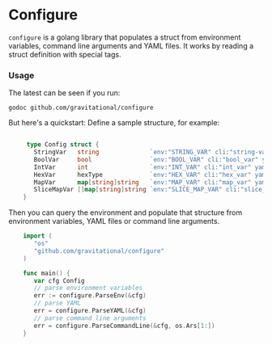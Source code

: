 # Configure

`configure` is a golang library that populates a struct from environment variables, command line arguments and YAML files.
It works by reading a struct definition with special tags. 

### Usage 

The latest can be seen if you run:
```
godoc github.com/gravitational/configure
```

But here's a quickstart: Define a sample structure, for example:
```go

	 type Config struct {
	   StringVar   string              `env:"STRING_VAR" cli:"string-var" yaml:"string_var"`
	   BoolVar     bool                `env:"BOOL_VAR" cli:"bool_var" yaml:"bool_var"`
	   IntVar      int                 `env:"INT_VAR" cli:"int_var" yaml:"int_var"`
	   HexVar      hexType             `env:"HEX_VAR" cli:"hex_var" yaml:"hex_var"`
	   MapVar      map[string]string   `env:"MAP_VAR" cli:"map_var" yaml:"map_var,flow"`
	   SliceMapVar []map[string]string `env:"SLICE_MAP_VAR" cli:"slice_var" yaml:"slice_var,flow"`
	}
```

Then you can query the environment and populate that structure from environment variables, YAML files or command line arguments.

```go
	import (
	   "os"
	   "github.com/gravitational/configure"
	)

	func main() {
	   var cfg Config
	   // parse environment variables
	   err := configure.ParseEnv(&cfg)
	   // parse YAML
	   err = configure.ParseYAML(&cfg)
	   // parse command line arguments
	   err = configure.ParseCommandLine(&cfg, os.Ars[1:])
	}
```
